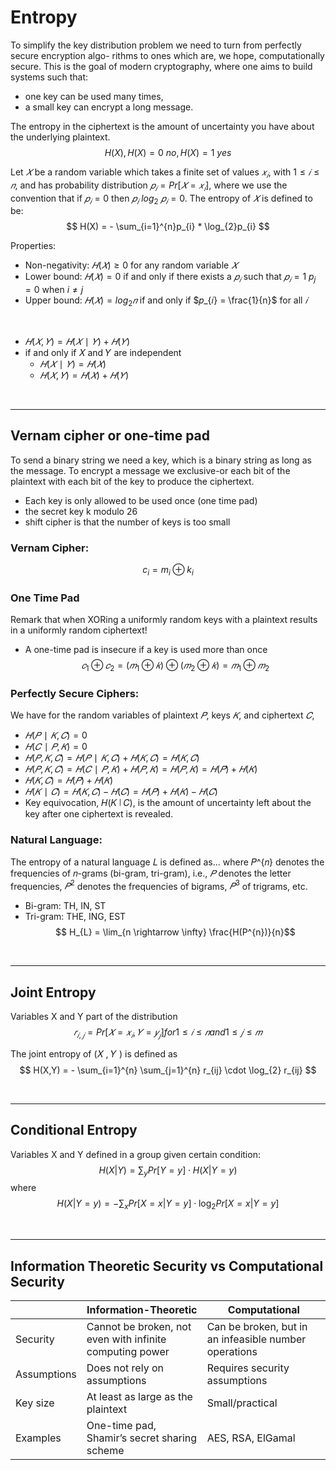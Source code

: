 
# Entropy
To simplify the key distribution problem we need to turn from perfectly secure encryption algo- rithms to ones which are, we hope, computationally secure. This is the goal of modern cryptography, where one aims to build systems such that:
- one key can be used many times,
- a small key can encrypt a long message.

The entropy in the ciphertext is the amount of uncertainty you have about the underlying plaintext.
$$ H(X), H(X) = 0 \ no, H(X) = 1 \ yes $$

Let $𝑋$ be a random variable which takes a finite set of values $𝑥_{𝑖}$, with $1 ≤ 𝑖 ≤ 𝑛$, and has probability distribution $𝑝_{𝑖} = Pr[𝑋 = 𝑥_{𝑖}]$, where we use the convention that if $𝑝_{𝑖} = 0$ then $𝑝_{𝑖}\ log_{2}\ 𝑝_{𝑖} = 0$. The entropy of $𝑋$ is defined to be:
$$ H(X) = - \sum_{i=1}^{n}p_{i} * \log_{2}p_{i} $$

Properties:
- Non-negativity: $𝐻(𝑋) ≥ 0$ for any random variable $𝑋$
- Lower bound: $𝐻(𝑋) = 0$ if and only if there exists a $𝑝_{𝑖}$ such that $𝑝_{𝑖} = 1$ $p_{j} =0$ when $i \neq j$
- Upper bound: $𝐻(𝑋)=log_{2}𝑛$ if and only if $𝑝_{𝑖} = \frac{1}{n}$ for all $𝑖$

<br/>

- $𝐻(𝑋,𝑌)=𝐻(𝑋 ∣𝑌)+𝐻(𝑌)$
- if and only if 𝑋 and 𝑌 are independent
    - $𝐻(𝑋 ∣ 𝑌) = 𝐻(𝑋)$
    - $𝐻(𝑋, 𝑌) = 𝐻(𝑋) + 𝐻(𝑌)$

<br/>
<hr/>

## Vernam cipher or one-time pad
To send a binary string we need a key, which is a binary string as long as the message. To encrypt a message we exclusive-or each bit of the plaintext with each bit of the key to produce the ciphertext.

- Each key is only allowed to be used once (one time pad)
- the secret key k modulo 26
- shift cipher is that the number of keys is too small

### Vernam Cipher:
$$ c_{i} = m_{i} \oplus k_{i} $$

### One Time Pad
Remark that when XORing a uniformly random keys with a plaintext results in a uniformly random ciphertext!
- A one-time pad is insecure if a key is used more than once
$$ 𝑐_{1} \oplus 𝑐_{2} =(𝑚_{1} \oplus 𝑘) \oplus (𝑚_{2} \oplus 𝑘) = 𝑚_{1} \oplus 𝑚_{2} $$ 

### Perfectly Secure Ciphers:
We have for the random variables of plaintext $𝑃$, keys $𝐾$, and ciphertext $𝐶$,
- $𝐻(𝑃 ∣ 𝐾,𝐶) = 0$
- $𝐻(𝐶 ∣ 𝑃,𝐾) = 0$
- $𝐻(𝑃, 𝐾, 𝐶) = 𝐻(𝑃 ∣ 𝐾, 𝐶) + 𝐻(𝐾, 𝐶) = 𝐻(𝐾, 𝐶)$
- $𝐻(𝑃, 𝐾, 𝐶) = 𝐻(𝐶 ∣ 𝑃, 𝐾) + 𝐻(𝑃, 𝐾) = 𝐻(𝑃, 𝐾) = 𝐻(𝑃) + 𝐻(𝐾)$
- $𝐻(𝐾, 𝐶) = 𝐻(𝑃) + 𝐻(𝐾)$
- $𝐻(𝐾 ∣𝐶)=𝐻(𝐾,𝐶)−𝐻(𝐶)=𝐻(𝑃)+𝐻(𝐾)−𝐻(𝐶)$
- Key equivocation, 𝐻(𝐾 ∣ 𝐶), is the amount of uncertainty left about the key after one ciphertext is revealed.

### Natural Language:
The entropy of a natural language 𝐿 is defined as... where 𝑃^{𝑛} denotes the frequencies of 𝑛-grams (bi-gram, tri-gram), i.e., $𝑃$ denotes the letter frequencies, $𝑃^{2}$ denotes the frequencies of bigrams, $𝑃^{3}$ of trigrams, etc.
- Bi-gram: TH, IN, ST
- Tri-gram: THE, ING, EST
$$ H_{L} = \lim_{n \rightarrow \infty} \frac{H(P^{n})}{n}$$

<br/>
<hr/>

## Joint Entropy
Variables X and Y part of the distribution
$$ 𝑟_{𝑖,𝑗} = Pr[𝑋 = 𝑥_{𝑖}, 𝑌 = 𝑦_{𝑗}] for 1 ≤ 𝑖 ≤ 𝑛 and 1 ≤ 𝑗 ≤ 𝑚 $$

The joint entropy of (𝑋 , 𝑌 ) is defined as
$$ H(X,Y) = - \sum_{i=1}^{n} \sum_{j=1}^{n} r_{ij} \cdot \log_{2} r_{ij} $$

<br/>
<hr/>

## Conditional Entropy
Variables X and Y defined in a group given certain condition:
$$ H(X|Y) = \sum_{y} Pr[Y=y] \cdot H(X|Y=y) $$
where
$$ H(X|Y=y)= - \sum_{x} Pr[X=x | Y=y] \cdot \log_{2} Pr[X=x | Y=y] $$

<br/>
<hr/>

## Information Theoretic Security vs Computational Security
|             | Information-Theoretic                                    | Computational                                         |
|-------------|----------------------------------------------------------|-------------------------------------------------------|
| Security    | Cannot be broken, not even with infinite computing power | Can be broken, but in an infeasible number operations |
| Assumptions | Does not rely on assumptions                             | Requires security assumptions                         |
| Key size    | At least as large as the plaintext                       | Small/practical                                       |
| Examples    | One-time pad, Shamir’s secret sharing scheme             | AES, RSA, ElGamal                                     |
